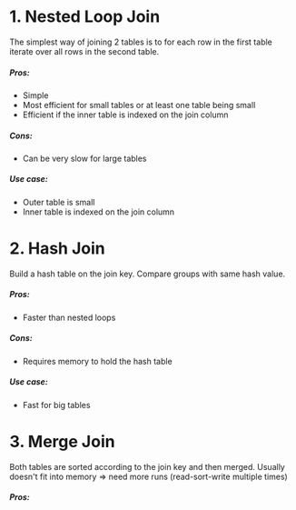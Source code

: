 # 1. Nested Loop Join
The simplest way of joining 2 tables is to for each row in the first table iterate over all rows in the second table.

##### Pros:
- Simple
- Most efficient for small tables or at least one table being small
- Efficient if the inner table is indexed on the join column
##### Cons:
- Can be very slow for large tables

##### Use case:
- Outer table is small
- Inner table is indexed on the join column

# 2. Hash Join
Build a hash table on the join key. Compare groups with same hash value.

##### Pros:
- Faster than nested loops
##### Cons:
- Requires memory to hold the hash table

##### Use case:
- Fast for big tables

# 3. Merge Join
Both tables are sorted according to the join key and then merged. Usually doesn't fit into memory => need more runs (read-sort-write multiple times)

##### Pros:

